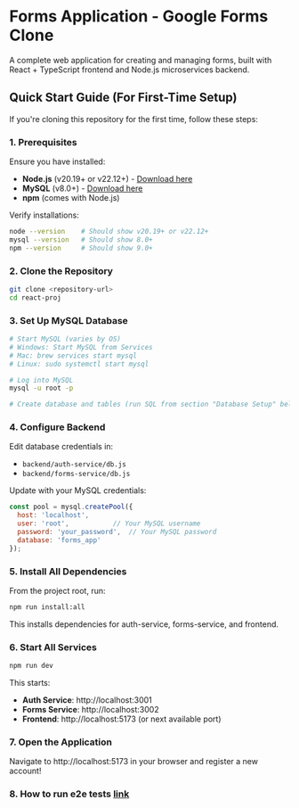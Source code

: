 # Forms Application - Google Forms Clone

A complete web application for creating and managing forms, built with React + TypeScript frontend and Node.js microservices backend.

## Quick Start Guide (For First-Time Setup)

If you're cloning this repository for the first time, follow these steps:

### 1. Prerequisites
Ensure you have installed:
- **Node.js** (v20.19+ or v22.12+) - [Download here](https://nodejs.org/)
- **MySQL** (v8.0+) - [Download here](https://dev.mysql.com/downloads/)
- **npm** (comes with Node.js)

Verify installations:
```bash
node --version    # Should show v20.19+ or v22.12+
mysql --version   # Should show 8.0+
npm --version     # Should show 9.0+
```

### 2. Clone the Repository
```bash
git clone <repository-url>
cd react-proj
```

### 3. Set Up MySQL Database
```bash
# Start MySQL (varies by OS)
# Windows: Start MySQL from Services
# Mac: brew services start mysql
# Linux: sudo systemctl start mysql

# Log into MySQL
mysql -u root -p

# Create database and tables (run SQL from section "Database Setup" below)
```

### 4. Configure Backend
Edit database credentials in:
- `backend/auth-service/db.js`
- `backend/forms-service/db.js`

Update with your MySQL credentials:
```javascript
const pool = mysql.createPool({
  host: 'localhost',
  user: 'root',           // Your MySQL username
  password: 'your_password',  // Your MySQL password
  database: 'forms_app'
});
```

### 5. Install All Dependencies
From the project root, run:
```bash
npm run install:all
```
This installs dependencies for auth-service, forms-service, and frontend.

### 6. Start All Services
```bash
npm run dev
```

This starts:
- **Auth Service**: http://localhost:3001
- **Forms Service**: http://localhost:3002
- **Frontend**: http://localhost:5173 (or next available port)

### 7. Open the Application
Navigate to http://localhost:5173 in your browser and register a new account!



### 8. How to run e2e tests [link](frontend/cypress/README.md)
